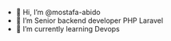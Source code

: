 - 👋 Hi, I’m @mostafa-abido
- 👀 I’m Senior  backend developer PHP Laravel
- 🌱 I’m currently learning Devops


<!---
mostafa-abido/mostafa-abido is a ✨ special ✨ repository because its `README.md` (this file) appears on your GitHub profile.
You can click the Preview link to take a look at your changes.
--->
